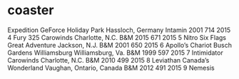 # coaster
Expedition GeForce	Holiday Park	Hassloch, Germany	Intamin	2001	714	2015
4	Fury 325	Carowinds	Charlotte, N.C.	B&M	2015	671	2015
5	Nitro	Six Flags Great Adventure	Jackson, N.J.	B&M	2001	650	2015
6	Apollo’s Chariot	Busch Gardens Williamsburg	Williamsburg, Va.	B&M	1999	597	2015
7	Intimidator	Carowinds	Charlotte, N.C.	B&M	2010	499	2015
8	Leviathan	Canada’s Wonderland	Vaughan, Ontario, Canada	B&M	2012	491	2015
9	Nemesis
